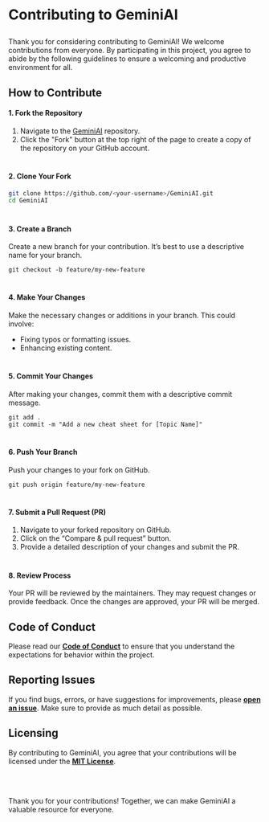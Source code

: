  <H1><P>Contributing to GeminiAI</P></H1>

Thank you for considering contributing to GeminiAI! We welcome contributions from everyone. By participating in this project, you agree to abide by the following guidelines to ensure a welcoming and productive environment for all.

## How to Contribute

#### 1. Fork the Repository
1. Navigate to the [GeminiAI](https://github.com/edwiee/GeminiAI) repository.
2. Click the "Fork" button at the top right of the page to create a copy of the repository on your GitHub account.

#
#### 2. Clone Your Fork
```bash
git clone https://github.com/<your-username>/GeminiAI.git
cd GeminiAI
```
#
#### 3. Create a Branch
Create a new branch for your contribution. It’s best to use a descriptive name for your branch.
```
git checkout -b feature/my-new-feature
```
#
#### 4. Make Your Changes
Make the necessary changes or additions in your branch. This could involve:

- Fixing typos or formatting issues.
- Enhancing existing content.

#
#### 5. Commit Your Changes
After making your changes, commit them with a descriptive commit message.
```
git add .
git commit -m "Add a new cheat sheet for [Topic Name]"
```

#
#### 6. Push Your Branch
Push your changes to your fork on GitHub.
```
git push origin feature/my-new-feature
```

#
#### 7. Submit a Pull Request (PR)
1.	Navigate to your forked repository on GitHub.
2.	Click on the “Compare & pull request” button.
3.	Provide a detailed description of your changes and submit the PR.

#
#### 8. Review Process
Your PR will be reviewed by the maintainers. They may request changes or provide feedback. Once the changes are approved, your PR will be merged.

## Code of Conduct
Please read our **<a href="https://github.com/edwiee/GeminiAI/tree/main?tab=coc-ov-file#">Code of Conduct</a>** to ensure that you understand the expectations for behavior within the project.

## Reporting Issues
If you find bugs, errors, or have suggestions for improvements, please **<a href="https://github.com/edwiee/GeminiAI/issues">open an issue</a>**. Make sure to provide as much detail as possible.

## Licensing
By contributing to GeminiAI, you agree that your contributions will be licensed under the **<a href="https://github.com/edwiee/GeminiAI/tree/main?tab=MIT-1-ov-file">MIT License</a>**.

<br />
<br />
<p>Thank you for your contributions! Together, we can make GeminiAI a valuable resource for everyone. </p>


